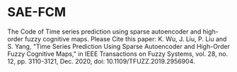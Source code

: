 # SAE-FCM
The Code of Time series prediction using sparse autoencoder and high-order fuzzy cognitive maps.
Please Cite this paper:
K. Wu, J. Liu, P. Liu and S. Yang, "Time Series Prediction Using Sparse Autoencoder and High-Order Fuzzy Cognitive Maps," in IEEE Transactions on Fuzzy Systems, vol. 28, no. 12, pp. 3110-3121, Dec. 2020, doi: 10.1109/TFUZZ.2019.2956904.
